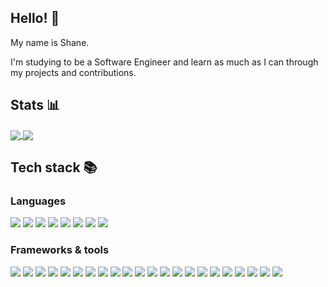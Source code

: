 ## Hello! 👋

My name is Shane.

I'm studying to be a Software Engineer and learn as much as I can through my projects and contributions.

## Stats 📊

<p>
	<a href="https://github.com/anuraghazra/github-readme-stats">
  		<img align="center" src="https://github-readme-stats.vercel.app/api?username=killbasa&hide_border=true&show_icons=true&include_all_commits=true&hide_rank=true&line_height=30&hide=commits&theme=tokyonight" />
	</a>
	<a href="https://git.io/streak-stats">
  		<img align="center" src="https://streak-stats.demolab.com?user=killbasa&theme=tokyonight&hide_border=true&card_width=200&hide_current_streak=true&hide_longest_streak=true" />
	</a>
</p>

## Tech stack 📚

### Languages

<p>
  	<img src="https://img.shields.io/badge/TypeScript-39424A?logo=typescript&logoColor=3178C6&style=flat" />
  	<img src="https://img.shields.io/badge/JavaScript-39424A?logo=javascript&logoColor=F7DF1E&style=flat" />
	<img src="https://img.shields.io/badge/C%23-39424A?logo=csharp&logoColor=239120&style=flat" />
	<img src="https://img.shields.io/badge/Golang-39424A?logo=go&logoColor=00ADD8&style=flat" />
	<img src="https://img.shields.io/badge/Rust-39424A?logo=rust&logoColor=000000&style=flat" />
	<img src="https://img.shields.io/badge/Svelte-39424A?logo=svelte&logoColor=FF3E00&style=flat" />
  	<img src="https://img.shields.io/badge/HTML5-39424A?logo=html5&logoColor=E34F26&style=flat" />
  	<img src="https://img.shields.io/badge/CSS3-39424A?logo=css3&logoColor=1572B6&style=flat" />
</p>

### Frameworks & tools

<p>
	<img src="https://img.shields.io/badge/Docker-39424A?logo=docker&logoColor=2496ED&style=flat" />
	<img src="https://img.shields.io/badge/Kubernetes-39424A?logo=kubernetes&logoColor=326CE5&style=flat" />
	<img src="https://img.shields.io/badge/Node.js-39424A?logo=node.js&logoColor=339933&style=flat" />
  	<img src="https://img.shields.io/badge/React-39424A?logo=react&logoColor=61DAFB&style=flat" />
  	<img src="https://img.shields.io/badge/Next.js-39424A?logo=next.js&logoColor=000000&style=flat" />
	<img src="https://img.shields.io/badge/Tailwind_CSS-39424A?logo=tailwindcss&logoColor=06B6D4&style=flat" />
  	<img src="https://img.shields.io/badge/.NET-39424A?logo=dotnet&logoColor=512BD4&style=flat" />
	<img src="https://img.shields.io/badge/Express-39424A?logo=express&logoColor=000000&style=flat" />
	<img src="https://img.shields.io/badge/Helm-39424A?logo=helm&logoColor=0F1689&style=flat" />
	<img src="https://img.shields.io/badge/PostgreSQL-39424A?logo=postgresql&logoColor=4169E1&style=flat" />
	<img src="https://img.shields.io/badge/Redis-39424A?logo=redis&logoColor=DC382D&style=flat" />
	<img src="https://img.shields.io/badge/SQLite-39424A?logo=sqlite&logoColor=003B57&style=flat" />
  	<img src="https://img.shields.io/badge/Cockroach_Labs-39424A?logo=cockroachlabs&logoColor=6933FF&style=flat" />
	<img src="https://img.shields.io/badge/MongoDB-39424A?logo=mongodb&logoColor=47A248&style=flat" />
	<img src="https://img.shields.io/badge/Github_Actions-39424A?logo=githubactions&logoColor=2088FF&style=flat" />
  	<img src="https://img.shields.io/badge/Grafana-39424A?logo=grafana&logoColor=F46800&style=flat" />
  	<img src="https://img.shields.io/badge/Prometheus-39424A?logo=prometheus&logoColor=E6522C&style=flat" />
	<img src="https://img.shields.io/badge/Nginx-39424A?logo=nginx&logoColor=009639&style=flat" />
	<img src="https://img.shields.io/badge/Github-39424A?logo=github&logoColor=181717&style=flat" />
	<img src="https://img.shields.io/badge/GitLab-39424A?logo=gitlab&logoColor=FC6D26&style=flat" />
	<img src="https://img.shields.io/badge/Bitbucket-39424A?logo=bitbucket&logoColor=0052CC&style=flat" />
	<img src="https://img.shields.io/badge/Jira-39424A?logo=jirasoftware&logoColor=0052CC&style=flat" />
</p>
